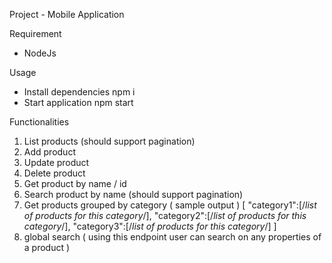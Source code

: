 Project - Mobile Application

Requirement
* NodeJs

Usage
- Install dependencies npm i
- Start application npm start

Functionalities

1. List products (should support pagination)
2. Add product
3. Update product
4. Delete product
5. Get product by name / id
6. Search product by name (should support pagination)
7. Get products grouped by category ( sample output )
[
	"category1":[/*list of products for this category*/],
	"category2":[/*list of products for this category*/],
	"category3":[/*list of products for this category*/]
]
8. global search ( using this endpoint user can search 
on any properties of a product )
